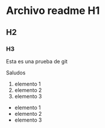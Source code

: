 # Archivo readme H1
## H2
### H3

Esta es una prueba de git

Saludos 

1. elemento 1
1. elemento 2
1. elemento 3

+ elemento 1
+ elemento 2
+ elemento 3
